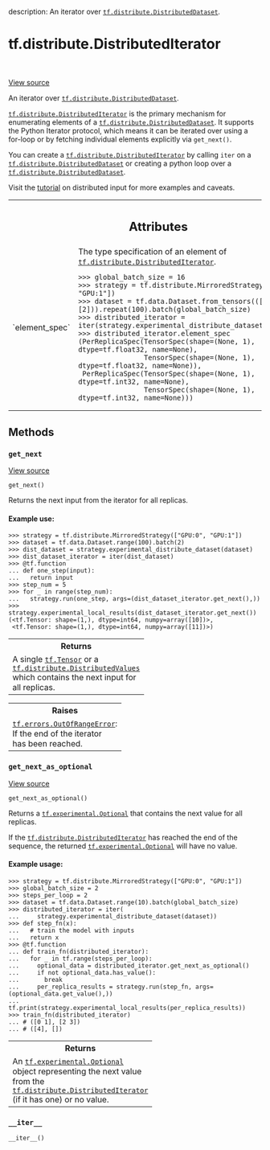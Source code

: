 description: An iterator over <a href="../../tf/distribute/DistributedDataset.md"><code>tf.distribute.DistributedDataset</code></a>.

<div itemscope itemtype="http://developers.google.com/ReferenceObject">
<meta itemprop="name" content="tf.distribute.DistributedIterator" />
<meta itemprop="path" content="Stable" />
<meta itemprop="property" content="__iter__"/>
<meta itemprop="property" content="get_next"/>
<meta itemprop="property" content="get_next_as_optional"/>
</div>

# tf.distribute.DistributedIterator

<!-- Insert buttons and diff -->

<table class="tfo-notebook-buttons tfo-api nocontent" align="left">

</table>

<a target="_blank" class="external" href="/code/stable/tensorflow/python/distribute/input_lib.py">View source</a>



An iterator over <a href="../../tf/distribute/DistributedDataset.md"><code>tf.distribute.DistributedDataset</code></a>.

<!-- Placeholder for "Used in" -->

<a href="../../tf/distribute/DistributedIterator.md"><code>tf.distribute.DistributedIterator</code></a> is the primary mechanism for enumerating
elements of a <a href="../../tf/distribute/DistributedDataset.md"><code>tf.distribute.DistributedDataset</code></a>. It supports the Python
Iterator protocol, which means it can be iterated over using a for-loop or by
fetching individual elements explicitly via `get_next()`.

You can create a <a href="../../tf/distribute/DistributedIterator.md"><code>tf.distribute.DistributedIterator</code></a> by calling `iter` on
a <a href="../../tf/distribute/DistributedDataset.md"><code>tf.distribute.DistributedDataset</code></a> or creating a python loop over a
<a href="../../tf/distribute/DistributedDataset.md"><code>tf.distribute.DistributedDataset</code></a>.

Visit the [tutorial](https://www.tensorflow.org/tutorials/distribute/input)
on distributed input for more examples and caveats.



<!-- Tabular view -->
 <table class="responsive fixed orange">
<colgroup><col width="214px"><col></colgroup>
<tr><th colspan="2"><h2 class="add-link">Attributes</h2></th></tr>

<tr>
<td>
`element_spec`
</td>
<td>
The type specification of an element of <a href="../../tf/distribute/DistributedIterator.md"><code>tf.distribute.DistributedIterator</code></a>.


```
>>> global_batch_size = 16
>>> strategy = tf.distribute.MirroredStrategy(["GPU:0", "GPU:1"])
>>> dataset = tf.data.Dataset.from_tensors(([1.],[2])).repeat(100).batch(global_batch_size)
>>> distributed_iterator = iter(strategy.experimental_distribute_dataset(dataset))
>>> distributed_iterator.element_spec
(PerReplicaSpec(TensorSpec(shape=(None, 1), dtype=tf.float32, name=None),
                TensorSpec(shape=(None, 1), dtype=tf.float32, name=None)),
 PerReplicaSpec(TensorSpec(shape=(None, 1), dtype=tf.int32, name=None),
                TensorSpec(shape=(None, 1), dtype=tf.int32, name=None)))
```
</td>
</tr>
</table>



## Methods

<h3 id="get_next"><code>get_next</code></h3>

<a target="_blank" class="external" href="/code/stable/tensorflow/python/distribute/input_lib.py">View source</a>

<pre class="devsite-click-to-copy prettyprint lang-py tfo-signature-link">
<code>get_next()
</code></pre>

Returns the next input from the iterator for all replicas.


#### Example use:



```
>>> strategy = tf.distribute.MirroredStrategy(["GPU:0", "GPU:1"])
>>> dataset = tf.data.Dataset.range(100).batch(2)
>>> dist_dataset = strategy.experimental_distribute_dataset(dataset)
>>> dist_dataset_iterator = iter(dist_dataset)
>>> @tf.function
... def one_step(input):
...   return input
>>> step_num = 5
>>> for _ in range(step_num):
...   strategy.run(one_step, args=(dist_dataset_iterator.get_next(),))
>>> strategy.experimental_local_results(dist_dataset_iterator.get_next())
(<tf.Tensor: shape=(1,), dtype=int64, numpy=array([10])>,
 <tf.Tensor: shape=(1,), dtype=int64, numpy=array([11])>)
```

<!-- Tabular view -->
 <table class="responsive fixed orange">
<colgroup><col width="214px"><col></colgroup>
<tr><th colspan="2">Returns</th></tr>
<tr class="alt">
<td colspan="2">
A single <a href="../../tf/Tensor.md"><code>tf.Tensor</code></a> or a <a href="../../tf/distribute/DistributedValues.md"><code>tf.distribute.DistributedValues</code></a> which contains
the next input for all replicas.
</td>
</tr>

</table>



<!-- Tabular view -->
 <table class="responsive fixed orange">
<colgroup><col width="214px"><col></colgroup>
<tr><th colspan="2">Raises</th></tr>
<tr class="alt">
<td colspan="2">
<a href="../../tf/errors/OutOfRangeError.md"><code>tf.errors.OutOfRangeError</code></a>: If the end of the iterator has been reached.
</td>
</tr>

</table>



<h3 id="get_next_as_optional"><code>get_next_as_optional</code></h3>

<a target="_blank" class="external" href="/code/stable/tensorflow/python/distribute/input_lib.py">View source</a>

<pre class="devsite-click-to-copy prettyprint lang-py tfo-signature-link">
<code>get_next_as_optional()
</code></pre>

Returns a <a href="../../tf/experimental/Optional.md"><code>tf.experimental.Optional</code></a> that contains the next value for all replicas.

If the <a href="../../tf/distribute/DistributedIterator.md"><code>tf.distribute.DistributedIterator</code></a> has reached the end of the
sequence, the returned <a href="../../tf/experimental/Optional.md"><code>tf.experimental.Optional</code></a> will have no value.

#### Example usage:



```
>>> strategy = tf.distribute.MirroredStrategy(["GPU:0", "GPU:1"])
>>> global_batch_size = 2
>>> steps_per_loop = 2
>>> dataset = tf.data.Dataset.range(10).batch(global_batch_size)
>>> distributed_iterator = iter(
...     strategy.experimental_distribute_dataset(dataset))
>>> def step_fn(x):
...   # train the model with inputs
...   return x
>>> @tf.function
... def train_fn(distributed_iterator):
...   for _ in tf.range(steps_per_loop):
...     optional_data = distributed_iterator.get_next_as_optional()
...     if not optional_data.has_value():
...       break
...     per_replica_results = strategy.run(step_fn, args=(optional_data.get_value(),))
...     tf.print(strategy.experimental_local_results(per_replica_results))
>>> train_fn(distributed_iterator)
... # ([0 1], [2 3])
... # ([4], [])
```

<!-- Tabular view -->
 <table class="responsive fixed orange">
<colgroup><col width="214px"><col></colgroup>
<tr><th colspan="2">Returns</th></tr>
<tr class="alt">
<td colspan="2">
An <a href="../../tf/experimental/Optional.md"><code>tf.experimental.Optional</code></a> object representing the next value from the
<a href="../../tf/distribute/DistributedIterator.md"><code>tf.distribute.DistributedIterator</code></a> (if it has one) or no value.
</td>
</tr>

</table>



<h3 id="__iter__"><code>__iter__</code></h3>

<pre class="devsite-click-to-copy prettyprint lang-py tfo-signature-link">
<code>__iter__()
</code></pre>






